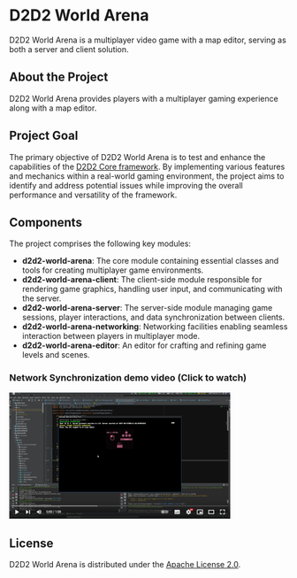 
# D2D2 World Arena

D2D2 World Arena is a multiplayer video game with a map editor, serving as both a server and client solution.

## About the Project

D2D2 World Arena provides players with a multiplayer gaming experience along with a map editor. 

## Project Goal

The primary objective of D2D2 World Arena is to test and enhance the capabilities of the [D2D2 Core framework](https://github.com/Anc3vt/d2d2-core). By implementing various features and mechanics within a real-world gaming environment, the project aims to identify and address potential issues while improving the overall performance and versatility of the framework.

## Components

The project comprises the following key modules:

-   **d2d2-world-arena**: The core module containing essential classes and tools for creating multiplayer game environments.
-   **d2d2-world-arena-client**: The client-side module responsible for rendering game graphics, handling user input, and communicating with the server.
-   **d2d2-world-arena-server**: The server-side module managing game sessions, player interactions, and data synchronization between clients.
-   **d2d2-world-arena-networking**: Networking facilities enabling seamless interaction between players in multiplayer mode.
-   **d2d2-world-arena-editor**: An editor for crafting and refining game levels and scenes.


### Network Synchronization demo video (Click to watch)
[![Network Synchronization demo video](doc/preview.png)](https://www.youtube.com/watch?v=Q_bx-7xQQ44)



## License

D2D2 World Arena is distributed under the [Apache License 2.0](https://www.apache.org/licenses/LICENSE-2.0).
